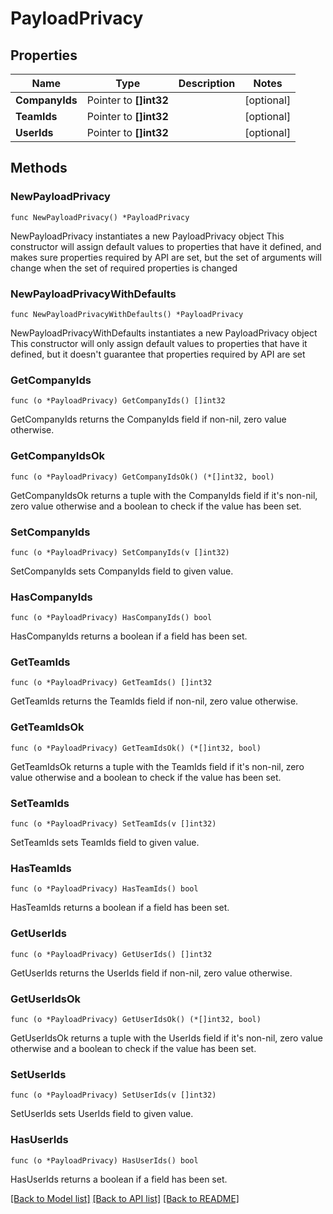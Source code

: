 # PayloadPrivacy

## Properties

Name | Type | Description | Notes
------------ | ------------- | ------------- | -------------
**CompanyIds** | Pointer to **[]int32** |  | [optional] 
**TeamIds** | Pointer to **[]int32** |  | [optional] 
**UserIds** | Pointer to **[]int32** |  | [optional] 

## Methods

### NewPayloadPrivacy

`func NewPayloadPrivacy() *PayloadPrivacy`

NewPayloadPrivacy instantiates a new PayloadPrivacy object
This constructor will assign default values to properties that have it defined,
and makes sure properties required by API are set, but the set of arguments
will change when the set of required properties is changed

### NewPayloadPrivacyWithDefaults

`func NewPayloadPrivacyWithDefaults() *PayloadPrivacy`

NewPayloadPrivacyWithDefaults instantiates a new PayloadPrivacy object
This constructor will only assign default values to properties that have it defined,
but it doesn't guarantee that properties required by API are set

### GetCompanyIds

`func (o *PayloadPrivacy) GetCompanyIds() []int32`

GetCompanyIds returns the CompanyIds field if non-nil, zero value otherwise.

### GetCompanyIdsOk

`func (o *PayloadPrivacy) GetCompanyIdsOk() (*[]int32, bool)`

GetCompanyIdsOk returns a tuple with the CompanyIds field if it's non-nil, zero value otherwise
and a boolean to check if the value has been set.

### SetCompanyIds

`func (o *PayloadPrivacy) SetCompanyIds(v []int32)`

SetCompanyIds sets CompanyIds field to given value.

### HasCompanyIds

`func (o *PayloadPrivacy) HasCompanyIds() bool`

HasCompanyIds returns a boolean if a field has been set.

### GetTeamIds

`func (o *PayloadPrivacy) GetTeamIds() []int32`

GetTeamIds returns the TeamIds field if non-nil, zero value otherwise.

### GetTeamIdsOk

`func (o *PayloadPrivacy) GetTeamIdsOk() (*[]int32, bool)`

GetTeamIdsOk returns a tuple with the TeamIds field if it's non-nil, zero value otherwise
and a boolean to check if the value has been set.

### SetTeamIds

`func (o *PayloadPrivacy) SetTeamIds(v []int32)`

SetTeamIds sets TeamIds field to given value.

### HasTeamIds

`func (o *PayloadPrivacy) HasTeamIds() bool`

HasTeamIds returns a boolean if a field has been set.

### GetUserIds

`func (o *PayloadPrivacy) GetUserIds() []int32`

GetUserIds returns the UserIds field if non-nil, zero value otherwise.

### GetUserIdsOk

`func (o *PayloadPrivacy) GetUserIdsOk() (*[]int32, bool)`

GetUserIdsOk returns a tuple with the UserIds field if it's non-nil, zero value otherwise
and a boolean to check if the value has been set.

### SetUserIds

`func (o *PayloadPrivacy) SetUserIds(v []int32)`

SetUserIds sets UserIds field to given value.

### HasUserIds

`func (o *PayloadPrivacy) HasUserIds() bool`

HasUserIds returns a boolean if a field has been set.


[[Back to Model list]](../README.md#documentation-for-models) [[Back to API list]](../README.md#documentation-for-api-endpoints) [[Back to README]](../README.md)



